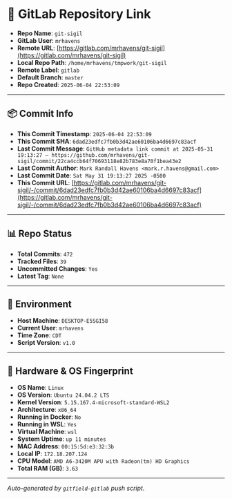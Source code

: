 # 🔗 GitLab Repository Link

- **Repo Name**: `git-sigil`
- **GitLab User**: `mrhavens`
- **Remote URL**: [https://gitlab.com/mrhavens/git-sigil](https://gitlab.com/mrhavens/git-sigil)
- **Local Repo Path**: `/home/mrhavens/tmpwork/git-sigil`
- **Remote Label**: `gitlab`
- **Default Branch**: `master`
- **Repo Created**: `2025-06-04 22:53:09`

---

## 📦 Commit Info

- **This Commit Timestamp**: `2025-06-04 22:53:09`
- **This Commit SHA**: `6dad23edfc7fb0b3d42ae60106ba4d6697c83acf`
- **Last Commit Message**: `GitHub metadata link commit at 2025-05-31 19:13:27 — https://github.com/mrhavens/git-sigil/commit/22ca4ccb64f70693118e82b783e8a70f1bea43e2`
- **Last Commit Author**: `Mark Randall Havens <mark.r.havens@gmail.com>`
- **Last Commit Date**: `Sat May 31 19:13:27 2025 -0500`
- **This Commit URL**: [https://gitlab.com/mrhavens/git-sigil/-/commit/6dad23edfc7fb0b3d42ae60106ba4d6697c83acf](https://gitlab.com/mrhavens/git-sigil/-/commit/6dad23edfc7fb0b3d42ae60106ba4d6697c83acf)

---

## 📊 Repo Status

- **Total Commits**: `472`
- **Tracked Files**: `39`
- **Uncommitted Changes**: `Yes`
- **Latest Tag**: `None`

---

## 🧽 Environment

- **Host Machine**: `DESKTOP-E5SGI58`
- **Current User**: `mrhavens`
- **Time Zone**: `CDT`
- **Script Version**: `v1.0`

---

## 🧬 Hardware & OS Fingerprint

- **OS Name**: `Linux`
- **OS Version**: `Ubuntu 24.04.2 LTS`
- **Kernel Version**: `5.15.167.4-microsoft-standard-WSL2`
- **Architecture**: `x86_64`
- **Running in Docker**: `No`
- **Running in WSL**: `Yes`
- **Virtual Machine**: `wsl`
- **System Uptime**: `up 11 minutes`
- **MAC Address**: `00:15:5d:e3:32:3b`
- **Local IP**: `172.18.207.124`
- **CPU Model**: `AMD A6-3420M APU with Radeon(tm) HD Graphics`
- **Total RAM (GB)**: `3.63`

---

_Auto-generated by `gitfield-gitlab` push script._
